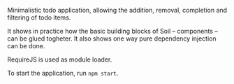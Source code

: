 Minimalistic todo application, allowing the addition, removal, completion and filtering of todo items.

It shows in practice how the basic building blocks of Soil – components – can be glued togheter. It also shows one way
pure dependency injection can be done.

RequireJS is used as module loader.

To start the application, run `npm start`.
